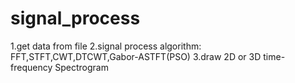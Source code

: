 # signal_process
1.get data from file 
2.signal process algorithm: FFT,STFT,CWT,DTCWT,Gabor-ASTFT(PSO) 
3.draw 2D or 3D time-frequency Spectrogram
